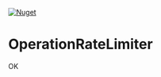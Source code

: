 [![Nuget](https://img.shields.io/nuget/v/OperationRateLimiter?color=orange)](https://www.nuget.org/packages/OperationRateLimiter/1.0.0)
# OperationRateLimiter
OK
